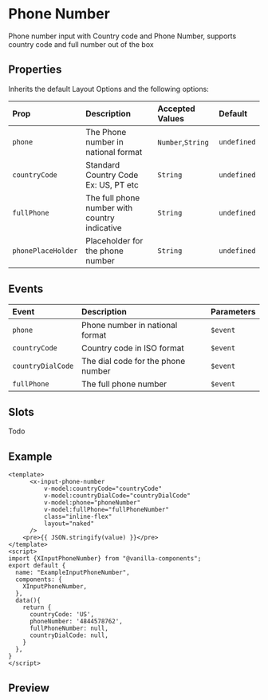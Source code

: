 # Phone Number

Phone number input with Country code and Phone Number, supports country code and full number out of the box

## Properties

Inherits the default Layout Options and the following options:

| Prop       | Description               | Accepted Values                 | Default     |
| :--------- | :------------------------ | :------------------------------ | :---------- |
| `phone`    | The Phone number in national format | `Number`,`String` | `undefined` |
| `countryCode` | Standard Country Code Ex: US, PT etc | `String` | `undefined` |
| `fullPhone` | The full phone number with country indicative | `String` | `undefined` |
| `phonePlaceHolder` | Placeholder for the phone number | `String` | `undefined` |

## Events

| Event   | Description               | Parameters    |
| :------ | :------------------------ | :------------ |
| `phone` | Phone number in national format | `$event` |
| `countryCode` | Country code in ISO format | `$event` |
| `countryDialCode` | The dial code for the phone number | `$event` |
| `fullPhone` | The full phone number | `$event` |

## Slots

Todo

## Example
```vue
<template>
      <x-input-phone-number
          v-model:countryCode="countryCode"
          v-model:countryDialCode="countryDialCode"
          v-model:phone="phoneNumber"
          v-model:fullPhone="fullPhoneNumber"
          class="inline-flex"
          layout="naked"
      />
    <pre>{{ JSON.stringify(value) }}</pre>
</template>
<script>
import {XInputPhoneNumber} from "@vanilla-components";
export default {
  name: "ExampleInputPhoneNumber",
  components: {
    XInputPhoneNumber,
  },
  data(){
    return {
      countryCode: 'US',
      phoneNumber: '4844578762',
      fullPhoneNumber: null,
      countryDialCode: null,
    }
  },
}
</script>
```

## Preview
<x-wrapper src="input-phone-number" />
